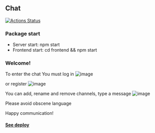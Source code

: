 ## Chat
[![Actions Status](https://github.com/DmitryKr2021/frontend-project-12/actions/workflows/hexlet-check.yml/badge.svg)](https://github.com/DmitryKr2021/frontend-project-12/actions)

### Package start

- Server start: npm start
- Frontend start: cd frontend && npm start

### Welcome!

To enter the chat You must log in
![image](https://github.com/DmitryKr2021/frontend-project-12/assets/79040401/769df583-ecb7-49db-a71d-e00fb0f9fcf6)

or register
![image](https://github.com/DmitryKr2021/frontend-project-12/assets/79040401/11218e7f-1e84-4ab4-b6f3-f0b30fa037f4)

You can add, rename and remove channels, type a message
![image](https://github.com/DmitryKr2021/frontend-project-12/assets/79040401/a45a06eb-a988-46ee-a820-c257cb48d194)

Please avoid obscene language

Happy communication!
#### [See deploy](https://dmitry-project4.onrender.com/login)
